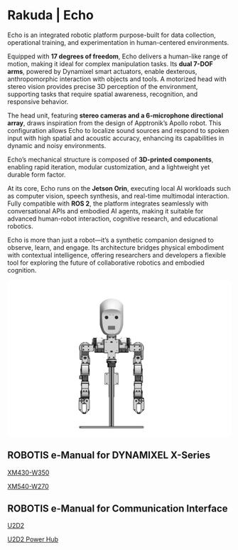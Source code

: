 # Rakuda | Echo

Echo is an integrated robotic platform purpose-built for data collection, operational training, and experimentation in human-centered environments.

Equipped with **17 degrees of freedom**, Echo delivers a human-like range of motion, making it ideal for complex manipulation tasks. Its **dual 7-DOF arms**, powered by Dynamixel smart actuators, enable dexterous, anthropomorphic interaction with objects and tools. A motorized head with stereo vision provides precise 3D perception of the environment, supporting tasks that require spatial awareness, recognition, and responsive behavior.

The head unit, featuring **stereo cameras and a 6-microphone directional array**, draws inspiration from the design of Apptronik’s Apollo robot. This configuration allows Echo to localize sound sources and respond to spoken input with high spatial and acoustic accuracy, enhancing its capabilities in dynamic and noisy environments.

Echo’s mechanical structure is composed of **3D-printed components**, enabling rapid iteration, modular customization, and a lightweight yet durable form factor.

At its core, Echo runs on the **Jetson Orin**, executing local AI workloads such as computer vision, speech synthesis, and real-time multimodal interaction. Fully compatible with **ROS 2**, the platform integrates seamlessly with conversational APIs and embodied AI agents, making it suitable for advanced human-robot interaction, cognitive research, and educational robotics.

Echo is more than just a robot—it’s a synthetic companion designed to observe, learn, and engage. Its architecture bridges physical embodiment with contextual intelligence, offering researchers and developers a flexible tool for exploring the future of collaborative robotics and embodied cognition.


<img align="center" src="https://github.com/andreagavazzi/rakuda/blob/main/assets/IMG_0313.png"/>





## ROBOTIS e-Manual for DYNAMIXEL X-Series
[XM430-W350](https://emanual.robotis.com/docs/en/dxl/x/xm430-w350/)

[XM540-W270](https://emanual.robotis.com/docs/en/dxl/x/xm540-w270/)

## ROBOTIS e-Manual for Communication Interface
[U2D2](https://emanual.robotis.com/docs/en/parts/interface/u2d2/)

[U2D2 Power Hub](https://emanual.robotis.com/docs/en/parts/interface/u2d2_power_hub/)
